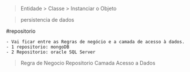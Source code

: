 > Entidade > Classe > Instanciar o Objeto

> persistencia de dados

#repositorio

    - Vai ficar entre as Regras de negócio e a camada de acesso à dados.
    - 1 repositorio: mongoDB
    - 2 Repositorio: oracle SQL Server
  
>Regra de Negocio
>Repositorio
>Camada Acesso a Dados